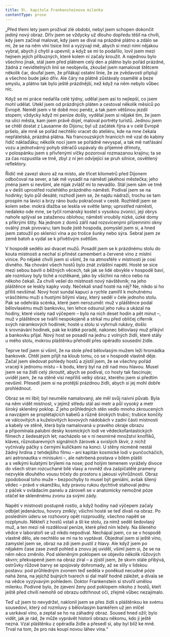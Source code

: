 ```yaml
---
title: 9\. kapitola Frankensteinova milenka
contentType: prose
---
```


„Před třemi lety jsem prožíval zlé období, nebyl jsem schopen dokončit jediný nový obraz. Dřív jsem se vždycky už dlouho dopředu těšil na chvíli, kdy jsem začínal malovat, kdy jsem se díval na prázdné plátno a zdálo se mi, že se na něm vlní tisíce linií a vyzývají mě, abych si mezi nimi nějakou vybral, abych ji chytil a upevnil; a když se mi to podařilo, lovil jsem mezi hejnem jejích příbuzných, které kolem ní začaly kroužit. A najednou bylo všechno jinak, stál jsem před plátnem celý den a plátno bylo pořád prázdné, žádná z neviditelných linií se neobjevila, zkoušel jsem namalovat štětcem několik čar, doufal jsem, že přilákají ostatní linie, že ze zvědavosti připlují a všechno bude jako dřív. Ale čáry na plátně zůstávaly osamělé a beze smyslu, a plátno tak bylo ještě prázdnější, než když na něm nebylo vůbec nic.

Když se mi práce nedařila celé týdny, udělal jsem asi to nejlepší, co jsem mohl udělat. Utekl jsem od prázdných pláten a cestoval několik měsíců po Evropě. Neměl jsem v té době moc peněz, a tak jsem většinou jezdil stopem; vždycky když mi peníze došly, vydělal jsem si nějaké tím, že jsem na ulici města, kam jsem právě dojel, maloval portréty turistů. Jednou jsem se chtěl dostat z Lausanne do Dijonu; byl už začátek října a v celé Evropě pršelo, ale mně se pořád nechtělo vracet do ateliéru, kde na mne čekala nepřátelská, prázdná plátna. Na francouzských hranicích mě vzal do kabiny řidič náklaďáku; několik nocí jsem se pořádně nevyspal, a tak mě natřásání vozu a jednotvárný pohyb stěračů uspávaly do příjemné dřímoty, v polospánku jsem s přivřenými víčky pozoroval rozmazanou krajinu; ta se za čas rozpustila ve tmě, zbyl z ní jen odvíjející se pruh silnice, osvětlený reflektory.

Řidič mě zavezl skoro až na místo, ale třicet kilometrů před Dijonem odbočoval na sever, a tak mě vysadil na náměstí jakéhosi městečka; jeho jména jsem si nevšiml, ale nijak zvlášť mi to nevadilo. Stál jsem sám ve tmě a v dešti uprostřed rozlehlého prázdného náměstí. Podíval jsem se na hodinky; bylo půl desáté; rozhodl jsem se, že najdu nádraží, trochu se tam prospím na lavici a brzy ráno budu pokračovat v cestě. Rozhlédl jsem se kolem sebe: mokrá dlažba se leskla ve světle lamp; uprostřed náměstí, nedaleko ode mne, se tyčil románský kostel s vysokou zvonicí, její obrys nahoře splýval se zataženou oblohou; náměstí vroubily nízké, úzké domy s příkrými štíty. Na jednom z domů zářil nad rozsvícenými přízemními okny oválný znak pivovaru; tam bude jistě hospoda, pomyslel jsem si, a hned jsem zatoužil po sklenici vína a po trošce šunky nebo sýra. Sebral jsem ze země batoh a vydal se k přívětivým světlům.

V hospodě sedělo asi dvacet mužů. Posadil jsem se k prázdnému stolu do kouta místnosti a nechal si přinést camembert a červené víno z místní vinice. Po nějaké chvíli jsem si všiml, že na atmosféře v místnosti je cosi divného. Na chování všech hostů bylo znát zvláštní napětí. Hosté se sice mezi sebou bavili o běžných věcech, tak jak se lidé obvykle v hospodě baví, ale rozmluvy byly tiché a roztěkané, jako by všichni na něco nebo na někoho čekali. Za chvíli vešel do místnosti nový návštěvník; na jeho pláštěnce se leskly kapky vody. Nečekali snad hosté na něj? Ne, nikdo si ho příliš nevšímal. Nový host sundal kapuci a rychle zamířil k mohutnému vrásčitému muži s hustými bílými vlasy, který seděl v čele jednoho stolu. Pak se odehrála scénka, které jsem nerozuměl: muž v pláštěnce podal bělovlasému muži bankovku, ten lehce odsunul jeho ruku a ukázal na hodiny, které visely nad výčepem – bylo na nich deset hodin a pět minut –, muž v pláštěnce se tvářil nespokojeně a strkal mu před obličej ciferník svých náramkových hodinek; hosté u stolu si vyhrnuli rukávy, došlo k srovnávání hodinek, pak ke krátké poradě, nakonec bělovlasý muž přikývl a bankovku přijal. Nový host se posadil na jednu z volných židlí, které stály u mého stolu, mokrou pláštěnku přehodil přes opěradlo sousední židle.

Teprve teď jsem si všiml, že na stole před bělovlasým mužem leží hromádka bankovek. Chtěl jsem přijít na kloub tomu, co se v hospodě vlastně děje. Začal jsem sledovat pohledy hostů a zjistil jsem, že se všechny pořád vracejí k jednomu místu – k bodu, který byl na zdi nad mou hlavou. Musel jsem se na židli celý zkroutit, abych se podíval, co hosty tak fascinuje; uviděl jsem, že na stěně visí nepříliš velký obraz, kterého jsem si předtím nevšiml. Přesedl jsem si na protější prázdnou židli, abych si jej mohl dobře prohlédnout.

Obraz se mi líbil; byl neuměle namalovaný, ale měl svůj naivní půvab. Byla na něm vidět místnost, v jejímž středu stál asi metr a půl vysoký a metr široký skleněný poklop. Z jeho průhledných stěn vedlo mnoho zkroucených a navzájem se proplétajících kabelů a různě širokých trubic; trubice končily ve válcovitých a kuželovitých kovových nádobách v zadní části místnosti a kabely ve stěně, která byla namalovaná u pravého okraje obrazu a připomínala palubní desky kosmických lodí ve vědeckofantastických filmech z šedesátých let; nacházelo se v ní nesmírné množství knoflíků, kláves, různobarevných signálních žárovek a svislých škvír, z nichž vyčnívaly páčky s černými kuličkami na konci. U stěny nicméně nestál žádný hrdina z tehdejšího filmu – ani kapitán kosmické lodi v punčocháčích, ani astronautka v minisukni –, ale nahrbená postava v bílém plášti a s velkými kulatými brýlemi na nose; pod holým temenem vyrážely divoce do všech stran rozcuchané bílé vlasy a rovněž dva zašpičatělé prameny nezvykle dlouhého vousu trčely do prostoru s jakousi výhrůžností. Obraz zpodoboval toho muže – bezpochyby to musel být geniální, avšak šílený vědec – právě v okamžiku, kdy pravou rukou dychtivě stahoval jednu z páček v ovládacím panelu a zároveň se v anatomicky nemožné póze otáčel ke skleněnému zvonu za svými zády.

Napětí v místnosti postupně rostlo, a když hodiny nad výčepem začaly odbíjet jedenáctou, hovory zmlkly; všichni hosté se teď dívali na obraz. Po posledním úderu se rozhovory opět rozproudily, všechno napětí se rozplynulo. Někteří z hostů vstali a šli ke stolu, za nímž seděl šedovlasý muž, a ten mezi ně rozděloval peníze, které před ním ležely. Na šíleného vědce v laboratoři se už nikdo nepodíval. Nechápal jsem, co se v hospodě vlastně dělo, ale nechtělo se mi na to vyptávat. Objednal jsem si ještě víno, zamyslel jsem se, obraz na zdi jsem pustil z hlavy. Ale když jsem po nějakém čase zase zvedl pohled a znovu jej uviděl, všiml jsem si, že se na něm něco změnilo. Pod skleněným poklopem se objevilo několik růžových skvrn; překvapeně jsem na obraz zíral – a zjistil jsem, že skvrn stále přibývá, ostrůvky růžové barvy se spojovaly dohromady, až se slily v lidskou postavu: pod průhledným zvonem teď seděla v poněkud necudné póze nahá žena, na jejíchž bujných tvarech si dal malíř hodně záležet, a dívala se na vědce vyzývavým pohledem. Doktor Frankenstein si stvořil umělou milenku. Podivné bylo, že zjevení ženy pod poklopem nikoho z hostů, kteří ještě před chvílí nemohli od obrazu odtrhnout oči, zřejmě vůbec nezajímalo.

Teď už jsem to nevydržel, naklonil jsem se přes židli s pláštěnkou ke svému sousedovi, který od rozmluvy s bělovlasým bankéřem už jen mlčel a usrkával víno, a zeptal se ho na záhadný obraz. Soused hned ožil; bylo vidět, jak je rád, že může vyprávět historii obrazu někomu, kdo ji ještě nezná. Vzal pláštěnku z opěradla židle a přesedl si, aby byl blíž ke mně. Trval na tom, že pro nás koupí novou láhev vína.“
